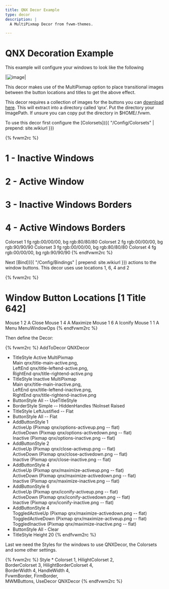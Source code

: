 ```yaml
---
title: QNX Decor Example
type: decor
description: |
  A MultiPixmap Decor from fvwm-themes.

---
```

# QNX Decoration Example

This example will configure your windows to look like the following

|![image](scrot.png)|

This decor makes use of the MultiPixmap option to place transitional
images between the button locations and titles to get the above effect.

This decor requires a collection of images for the buttons you can
[download here](decor-qnx.tar.gz). This will extract into a directory
called ‘qnx’. Put the directory your ImagePath. If unsure you can copy
put the directory in $HOME/.fvwm.

To use this decor first configure the
[Colorsets]({{ "/Config/Colorsets" | prepend: site.wikiurl }})

{% fvwm2rc %}
#   1 - Inactive Windows
#   2 - Active Window
#   3 - Inactive Windows Borders
#   4 - Active Windows Borders
Colorset 1 fg rgb:00/00/00, bg rgb:80/80/80
Colorset 2 fg rgb:00/00/00, bg rgb:90/90/90
Colorset 3 fg rgb:00/00/00, bg rgb:80/80/80
Colorset 4 fg rgb:00/00/00, bg rgb:90/90/90
{% endfvwm2rc %}

Next [Bind]({{ "/Config/Bindings" | prepend: site.wikiurl }})
actions to the window buttons. This decor uses
use locations 1, 6, 4 and 2

{% fvwm2rc %}
# Window Button Locations [1 Title 642]
Mouse 1 2 A Close
Mouse 1 4 A Maximize
Mouse 1 6 A Iconify
Mouse 1 1 A Menu MenuWindowOps
{% endfvwm2rc %}

Then define the Decor:

{% fvwm2rc %}
AddToDecor QNXDecor
+ TitleStyle Active MultiPixmap \
        Main     qnx/title-main-active.png, \
        LeftEnd  qnx/title-leftend-active.png, \
        RightEnd qnx/title-rightend-active.png
+ TitleStyle Inactive MultiPixmap \
        Main     qnx/title-main-inactive.png, \
        LeftEnd  qnx/title-leftend-inactive.png, \
        RightEnd qnx/title-rightend-inactive.png
+ ButtonStyle All -- UseTitleStyle
+ BorderStyle Simple -- HiddenHandles !NoInset Raised
+ TitleStyle LeftJustified -- Flat
+ ButtonStyle All -- Flat
+ AddButtonStyle 1 \
        ActiveUp   (Pixmap qnx/options-activeup.png   -- flat) \
        ActiveDown (Pixmap qnx/options-activedown.png -- flat) \
        Inactive   (Pixmap qnx/options-inactive.png   -- flat)
+ AddButtonStyle 2 \
        ActiveUp   (Pixmap qnx/close-activeup.png   -- flat) \
        ActiveDown (Pixmap qnx/close-activedown.png -- flat) \
        Inactive   (Pixmap qnx/close-inactive.png   -- flat)
+ AddButtonStyle 4 \
        ActiveUp   (Pixmap qnx/maximize-activeup.png   -- flat) \
        ActiveDown (Pixmap qnx/maximize-activedown.png -- flat) \
        Inactive   (Pixmap qnx/maximize-inactive.png   -- flat)
+ AddButtonStyle 6 \
        ActiveUp   (Pixmap qnx/iconify-activeup.png   -- flat) \
        ActiveDown (Pixmap qnx/iconify-activedown.png -- flat) \
        Inactive   (Pixmap qnx/iconify-inactive.png   -- flat)
+ AddButtonStyle 4 \
        ToggledActiveUp   (Pixmap qnx/maximize-activedown.png -- flat) \
        ToggledActiveDown (Pixmap qnx/maximize-activeup.png   -- flat) \
        ToggledInactive   (Pixmap qnx/maximize-inactive.png   -- flat)
+ ButtonStyle All - Clear
+ TitleStyle Height 20
{% endfvwm2rc %}

Last we need the Styles for the windows to use QNXDecor, the
Colorsets and some other settings.

{% fvwm2rc %}
Style * Colorset 1, HilightColorset 2, \
        BorderColorset 3, HilightBorderColorset 4, \
        BorderWidth 4, HandleWidth 4, \
        FvwmBorder, FirmBorder, \
        MWMButtons, UseDecor QNXDecor
{% endfvwm2rc %}

